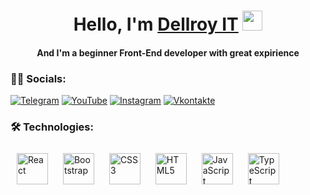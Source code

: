 <h1 align="center">Hello, I'm <a href="https://daniilshat.ru/" target="_blank">Dellroy IT</a> 
<img src="https://github.com/blackcater/blackcater/raw/main/images/Hi.gif" height="32"/></h1>
<h4 align="center">And I'm a beginner Front-End developer with great expirience</h4>


### 👩‍💻 Socials:

[![Telegram](https://img.shields.io/badge/-Telegram-090909?style=for-the-badge&logo=telegram&logoColor=0091ff)](https://t.me/dellroyit)
[![YouTube](https://img.shields.io/badge/-YouTube-090909?style=for-the-badge&logo=YouTube&logoColor=0091ff)](www.youtube.com/@Dellroy_IT)
[![Instagram](https://img.shields.io/badge/-Instagram-090909?style=for-the-badge&logo=instagram&logoColor=0091ff)](https://www.instagram.com/its_dellroy?igsh=MW1kMDE5cTRnbTdjOQ==)
[![Vkontakte](https://img.shields.io/badge/-Vkontakte-090909?style=for-the-badge&logo=Vk&logoColor=0091ff)](https://vk.com/dklinov7)





### 🛠 Technologies:


<div>  
<a href="https://reactjs.org/" target="_blank"><img style="margin: 10px" src="https://profilinator.rishav.dev/skills-assets/react-original-wordmark.svg" alt="React" height="50" /></a>          
<a href="https://getbootstrap.com/docs/3.4/javascript/" target="_blank"><img style="margin: 10px" src="https://profilinator.rishav.dev/skills-assets/bootstrap-plain.svg" alt="Bootstrap" height="50" /></a>    
<a href="https://www.w3schools.com/css/" target="_blank"><img style="margin: 10px" src="https://profilinator.rishav.dev/skills-assets/css3-original-wordmark.svg" alt="CSS3" height="50" /></a>    
<a href="https://en.wikipedia.org/wiki/HTML5" target="_blank"><img style="margin: 10px" src="https://profilinator.rishav.dev/skills-assets/html5-original-wordmark.svg" alt="HTML5" height="50" /></a>     
<a href="https://www.javascript.com/" target="_blank"><img style="margin: 10px" src="https://profilinator.rishav.dev/skills-assets/javascript-original.svg" alt="JavaScript" height="50" /></a>    
<a href="https://www.typescriptlang.org/" target="_blank"><img style="margin: 10px" src="https://profilinator.rishav.dev/skills-assets/typescript-original.svg" alt="TypeScript" height="50" /></a>    
</div>

